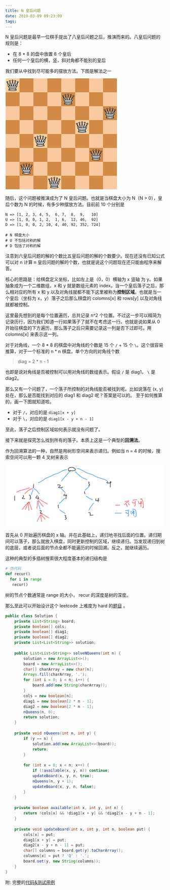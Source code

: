 ```yaml
---
title: N 皇后问题
date: 2019-03-09 09:23:09
tags: 
---
```


N 皇后问题是最早一位棋手提出了八皇后问题之后，推演而来的。八皇后问题的规则是：

* 在 8 * 8 的盘中放置 8 个皇后
* 任何一个皇后的横，竖，斜对角都不能别的皇后

我们要从中找到尽可能多的摆放方法。下图是解法之一

![八皇后问题](/img/eight-queen-chessborad.jpg)

随后，这个问题被推演成为了 N 皇后问题。也就是当棋盘大小为 N（N > 0），皇后个数为 N 的时候，有多少种摆放方法。目前前 10 个分别是

```
N => [1, 2, 3, 4, 5,  6, 7,  8,  9,   10]
U => [1, 0, 0, 1, 2,  1, 6,  12, 46,  92]
D => [1, 0, 0, 2, 10, 4, 40, 92, 352, 724]

# N 棋盘大小
# U 不包括对称的解
# D 包括了对称的解
```
注意到六皇后问题的解的个数比五皇后问题的解的个数要少。现在还没有已知公式可以对 n 计算 n 皇后问题的解的个数，也就是说这个问题现在还只能由程序来解答。

核心的思路是：给棋盘定义坐标，比如左上是（0，0）横轴为 x 竖轴 为 y。如果抽象成为一个二维数组，x 和 y 就是数组元素的 index。当一个皇后落子之后，那么相对应的所有 x 和 y 以及对角线就都不能下这里被称为**控制区域**。也就是当一个皇后（坐标为 x，y）落子之后那么棋盘的 colomns[x] 和 rows[y] 以及对角线就都被控制。

这里最先想到的是每个位置遍历，总共记录 n^2 个位置。不过这一步可以精简为记录历行，因为我们知道一行如果落子了就不在考虑这一行。也就是说如果从 0 开始往棋盘的下方遍历，那么落子之后只需要记录这一列是否下过即可。用 colomns[x] 来表示这一列。

对于对角线，一个 8 * 8 的棋盘中对角线的个数是 15 个 `/` + 15 个 `\`。这个很容易推算，对于一个标准的 n * n 棋盘，单个方向的对角线个数

> diag = 2 * n - 1

也即是说对角线是否被控制可以用对角线的数组表示。假设 `/` 是 diag1， `\` 是 diag2。

那么又有一个问题了，一个落子所控制的对角线能否被找到呢。比如说落在 (x, y) 处在，那么是否能找到对应的 diag1 和 diag2 呢？答案是可以的。 至于如何推算的，画一下图就知道啦。

* 对于  `/`，对应的是 `diag1[x + y]`
* 对于  `\`，对应的是 `diag1[x - y + n - 1]`

至此，落子之后控制区域如何表示就没有问题了。

接下来就是探究怎么找到所有的落子。本质上这是一个典型的**回溯法**。

作为回溯算法的一种，自然是用树形空间来表示递归。例如当 n = 4 的时候，搜索空间可以用一颗 4 叉树来表示
 
 ![](/img/4queens.jpg)

首先从 0 开始遍历棋盘的 x 轴。并在此基础上，递归地寻找后面的位置。递归期间可以落子，那么就放入棋盘，同时更新控制的区域，继续递归。当发现递归到树的底层，或者说后面的节点全都不能遍历的时候回溯。反之，就继续遍历。

 这种的典型的多插树搜索很大程度基本的递归结构是

 ``` python 
 # 伪代码
 def recur()
   for i in range
    recur()
 ```

 树的节点个数通常是 range 的大小， recur 的深度是树的深度。

 那么至此可以开始设计这个 leetcode 上难度为 hard 的[题目](https://leetcode.com/problems/n-queens/) 。

```java
public class Solution {
    private List<String> board;
    private boolean[] cols;
    private boolean[] diag1;
    private boolean[] diag2;
    private List<List<String>> solution;

    public List<List<String>> solveNQueens(int n) {
        solution = new ArrayList<>();
        board = new ArrayList<>();
        char[] charArray = new char[n];
        Arrays.fill(charArray, '.');
        for (int i = 0; i < n; i++) {
            board.add(new String(charArray));
        }
        cols = new boolean[n];
        diag1 = new boolean[2 * n - 1];
        diag2 = new boolean[2 * n - 1];
        nQueens(n, 0);
        return solution;
    }

    private void nQueens(int n, int y) {
        if (y == n) {
            solution.add(new ArrayList<>(board));
            return;
        }

        for (int x = 0; x < n; x++) {
            if (!available(x, y, n)) continue;
            updateBoard(x, y, n, true);
            nQueens(n, y + 1);
            updateBoard(x, y, n, false);
        }
    }

    private boolean available(int x, int y, int n) {
        return !cols[x] && !diag1[x + y] && !diag2[x - y + n - 1];
    }

    private void updateBoard(int x, int y, int n, boolean put) {
        cols[x] = put;
        diag1[x + y] = put;
        diag2[x - y + n - 1] = put;
        char[] columns = board.get(y).toCharArray();
        columns[x] = put ? 'Q' : '.';
        board.set(y, new String(columns));
    }
}
```
附: 完整的[代码&测试用例](https://github.com/razertory/java-code-lab/raw/master/src/main/java/org/razertory/javacodelab/backtrack/NQueen.java)
